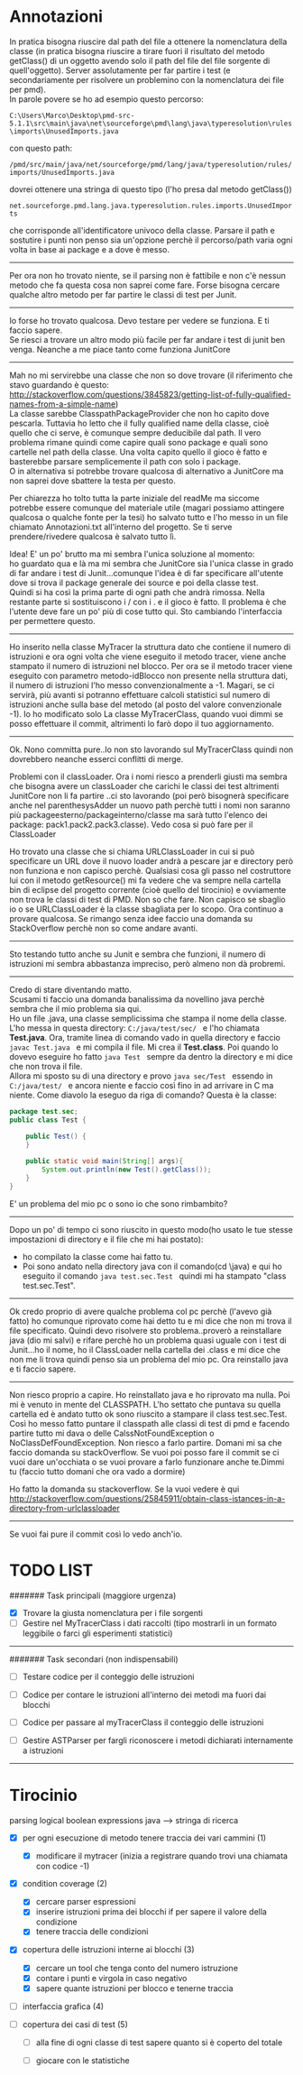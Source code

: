 Annotazioni
=========

In pratica bisogna riuscire dal path del file a ottenere la nomenclatura della classe (in pratica bisogna riuscire a tirare fuori il risultato del metodo getClass() di un oggetto avendo solo il path del file del file sorgente di quell'oggetto). Server assolutamente per far partire i test (e secondariamente per risolvere un problemino con la nomenclatura dei file per pmd).  
In parole povere se ho ad esempio questo percorso: 

```C:\Users\Marco\Desktop\pmd-src-5.1.1\src\main\java\net\sourceforge\pmd\lang\java\typeresolution\rules\imports\UnusedImports.java ```

con questo path:

```/pmd/src/main/java/net/sourceforge/pmd/lang/java/typeresolution/rules/imports/UnusedImports.java ```

dovrei ottenere una stringa di questo tipo (l'ho presa dal metodo getClass()) 

```net.sourceforge.pmd.lang.java.typeresolution.rules.imports.UnusedImports ```

che corrisponde all'identificatore univoco della classe.
Parsare il path e sostutire i punti non penso sia un'opzione perchè il percorso/path varia ogni volta in base ai package e a dove è messo.

-----

Per ora non ho trovato niente, se il parsing non è fattibile e non c'è nessun metodo che fa questa cosa non saprei come fare. Forse bisogna cercare qualche altro metodo per far partire le classi di test per Junit.

------
Io forse ho trovato qualcosa. Devo testare per vedere se funziona. E ti faccio sapere.  
Se riesci a trovare un altro modo più facile per far andare i test di junit ben venga. Neanche a me piace tanto come funziona JunitCore

------
Mah no mi servirebbe una classe che non so dove trovare (il riferimento che stavo guardando è questo:  
http://stackoverflow.com/questions/3845823/getting-list-of-fully-qualified-names-from-a-simple-name)  
La classe sarebbe ClasspathPackageProvider che non ho capito dove pescarla. 
Tuttavia ho letto che il fully qualified name della classe, cioè quello che ci serve, è comunque sempre deducibile dal path. Il vero problema rimane quindi come capire quali sono package e quali sono cartelle nel path della classe. Una volta capito quello il gioco è fatto e basterebbe parsare semplicemente il path con solo i package.  
O in alternativa si potrebbe trovare qualcosa di alternativo a JunitCore ma non saprei dove sbattere la testa per questo.

Per chiarezza ho tolto tutta la parte iniziale del readMe ma siccome potrebbe essere comunque del materiale utile (magari possiamo attingere qualcosa o qualche fonte per la tesi) ho salvato tutto e l'ho messo in un file chiamato Annotazioni.txt all'interno del progetto. Se ti serve prendere/rivedere qualcosa è salvato tutto lì.

Idea! E' un po' brutto ma mi sembra l'unica soluzione al momento:  
ho guardato qua e là ma mi sembra che JunitCore sia l'unica classe in grado di far andare i test di Junit...comunque l'idea è di far specificare all'utente dove si trova il package generale dei source e poi della classe test.  
Quindi si ha così la prima parte di ogni path che andrà rimossa. Nella restante parte si sostituiscono i / con i . e il gioco è fatto. Il problema è che l'utente deve fare un po' più di cose tutto qui.
Sto cambiando l'interfaccia per permettere questo.

------

Ho inserito nella classe MyTracer la struttura dato che contiene il numero di istruzioni e ora ogni volta che viene eseguito il metodo tracer, viene anche stampato il numero di istruzioni nel blocco. Per ora se il metodo tracer viene eseguito con parametro metodo-idBlocco non presente nella struttura dati, il numero di istruzioni l'ho messo convenzionalmente a -1. Magari, se ci servirà, più avanti si potranno effettuare calcoli statistici sul numero di istruzioni anche sulla base del metodo (al posto del valore convenzionale -1).
Io ho modificato solo La classe MyTracerClass, quando vuoi dimmi se posso effettuare il commit, altrimenti lo farò dopo il tuo aggiornamento.

------

Ok. Nono committa pure..Io non sto lavorando sul MyTracerClass quindi non dovrebbero neanche esserci conflitti di merge. 

Problemi con il classLoader. Ora i nomi riesco a prenderli giusti ma sembra che bisogna avere un classLoader che carichi le classi dei test altrimenti JunitCore non li fa partire ..ci sto lavorando (poi però bisognerà specificare anche nel parenthesysAdder un nuovo path perchè tutti i nomi non saranno più packageesterno/packageinterno/classe ma sarà tutto l'elenco dei package: pack1.pack2.pack3.classe).
Vedo cosa si può fare per il ClassLoader

Ho trovato una classe che si chiama URLClassLoader in cui si può specificare un URL dove il nuovo loader andrà a pescare jar e directory però non funziona e non capisco perchè. Qualsiasi cosa gli passo nel costruttore lui con il metodo getResource() mi fa vedere che va sempre nella cartella bin di eclipse del progetto corrente (cioè quello del tirocinio) e ovviamente non trova le classi di test di PMD. Non so che fare. Non capisco se sbaglio io o se URLClassLoader è la classe sbagliata per lo scopo. Ora continuo a provare qualcosa. Se rimango senza idee faccio una domanda su StackOverflow perchè non so come andare avanti.

------
Sto testando tutto anche su Junit e sembra che funzioni, il numero di istruzioni mi sembra abbastanza impreciso, però almeno non dà probremi.

------
Credo di stare diventando matto.  
Scusami ti faccio una domanda banalissima da novellino java perchè sembra che il mio problema sia qui.  
Ho un file .java, una classe semplicissima che stampa il nome della classe. L'ho messa in questa directory:
```C:/java/test/sec/ ``` e l'ho chiamata **Test.java**. Ora, tramite linea di comando vado in quella directory e faccio ```javac Test.java ``` e mi compila il file. Mi crea il **Test.class**. Poi quando lo dovevo eseguire ho fatto ```java Test ``` sempre da dentro la directory e mi dice che non trova il file.  
Allora mi sposto su di una directory e provo ```java sec/Test ``` essendo in ```C:/java/test/ ``` e ancora niente e faccio così fino in ad arrivare in C ma niente. Come diavolo la eseguo da riga di comando?
Questa è la classe:  

``` Java
package test.sec; 
public class Test {

	public Test() { 
	} 
 
	public static void main(String[] args){
		System.out.println(new Test().getClass());
	}
}
```
E' un problema del mio pc o sono io che sono rimbambito?

------
Dopo un po' di tempo ci sono riuscito in questo modo(ho usato le tue stesse impostazioni di directory e il file che mi hai postato):
- ho compilato la classe come hai fatto tu.
- Poi sono andato nella directory java con il comando(cd \java) e qui ho eseguito il comando  ```java test.sec.Test ``` quindi mi ha stampato "class test.sec.Test".

----------
Ok credo proprio di avere qualche problema col pc perchè (l'avevo già fatto) ho comunque riprovato come hai detto tu e mi dice che non mi trova il file specificato.
Quindi devo risolvere sto problema..proverò a reinstallare java (dio mi salvi) e rifare perchè ho un problema quasi uguale con i test di Junit...ho il nome, ho il ClassLoader nella cartella dei .class e mi dice che non me li trova quindi penso sia un problema del mio pc. Ora reinstallo java e ti faccio sapere.

-----

Non riesco proprio a capire. Ho reinstallato java e ho riprovato ma nulla. Poi mi è venuto in mente del CLASSPATH. L'ho settato che puntava su quella cartella ed è andato tutto ok sono riuscito a stampare il class test.sec.Test.  
Così ho messo fatto puntare il classpath alle classi di test di pmd e facendo partire tutto mi dava o delle CalssNotFoundException o NoClassDefFoundException. Non riesco a farlo partire. Domani mi sa che faccio domanda su stackOverflow. Se vuoi poi posso fare il commit se ci vuoi dare un'occhiata o se vuoi provare a farlo funzionare anche te.Dimmi tu (faccio tutto domani che ora vado a dormire)


Ho fatto la domanda su stackoverflow. Se la vuoi vedere è qui 
http://stackoverflow.com/questions/25845911/obtain-class-istances-in-a-directory-from-urlclassloader

-----
Se vuoi fai pure il commit così lo vedo anch'io.

TODO LIST
=========

####### Task principali (maggiore urgenza)

- [x] Trovare la giusta nomenclatura per i file sorgenti
- [ ] Gestire nel MyTracerClass i dati raccolti (tipo mostrarli in un formato leggibile o farci gli esperimenti statistici)

-------

####### Task secondari (non indispensabili)

- [ ] Testare codice per il conteggio delle istruzioni
- [ ] Codice per contare le istruzioni all'interno dei metodi ma fuori dai blocchi
- [ ] Codice per passare al myTracerClass il conteggio delle istruzioni
- [ ] Gestire ASTParser per fargli riconoscere i metodi dichiarati internamente a istruzioni

 
------
 
Tirocinio
=========

parsing logical boolean expressions java --> stringa di ricerca


- [x] per ogni esecuzione di metodo tenere traccia dei vari cammini (1)
 	- [x] modificare il mytracer (inizia a registrare quando trovi una chiamata con codice -1)

- [x] condition coverage (2)
	- [x] cercare parser espressioni
	- [x] inserire istruzioni prima dei blocchi if per sapere il valore della condizione
	- [x] tenere traccia delle condizioni

- [x] copertura delle istruzioni interne ai blocchi (3)
	- [x] cercare un tool che tenga conto del numero istruzione
	- [x] contare i punti e virgola in caso negativo
	- [x] sapere quante istruzioni per blocco e tenerne traccia

- [ ] interfaccia grafica (4)

- [ ] copertura dei casi di test (5)
	- [ ] alla fine di ogni classe di test sapere quanto si è coperto del totale
	- [ ] giocare con le statistiche




